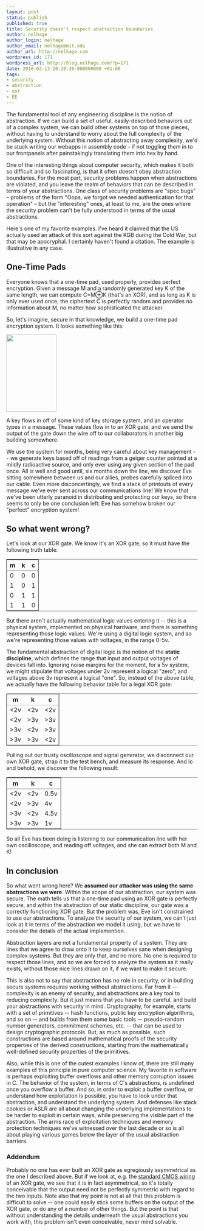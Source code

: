 ```yaml
---
layout: post
status: publish
published: true
title: Security doesn't respect abstraction boundaries
author: nelhage
author_login: nelhage
author_email: nelhage@mit.edu
author_url: http://nelhage.com
wordpress_id: 171
wordpress_url: http://blog.nelhage.com/?p=171
date: 2010-03-13 20:20:26.000000000 +01:00
tags:
- security
- abstraction
- xor
- EE
---
```

<p>The fundamental tool of any engineering discipline is the notion of
abstraction. If we can build a set of useful, easily-described
behaviors out of a complex system, we can build other systems on top
of those pieces, without having to understand to worry about the full
complexity of the underlying system. Without this notion of
abstracting away complexity, we'd be stuck writing our webapps in
assembly code &ndash; if not toggling them in to our frontpanels after
painstakingly translating them into hex by hand.
</p>
<p>
One of the interesting things about computer security, which makes it
both so difficult and so fascinating, is that it often doesn't obey
abstraction boundaries. For the most part, security problems happen
when abstractions are violated, and you leave the realm of behaviors
that can be described in terms of your abstractions. One class of
security problems are "spec bugs" &ndash; problems of the form "Oops, we
forgot we needed authentication for that operation" &ndash; but the
"interesting" ones, at least to me, are the ones where the security
problem can't be fully understood in terms of the usual abstractions.
</p>
<p>
Here's one of my favorite examples. I've heard it claimed that the US
actually used an attack of this sort against the KGB during the Cold War, but
that may be apocryphal. I certainly haven't found a citation. The example is illustrative in any case.
</p>
<h2>One-Time Pads</h2>
<p>
Everyone knows that a one-time pad, used properly, provides perfect
encryption. Given a message M and a randomly generated key K of the same length, we can
compute C=M⊕K (that's an XOR), and as long as K is only ever used
once, the ciphertext C is perfectly random and provides no information
about M, no matter how sophisticated the attacker.
</p>
<p>
So, let's imagine, secure in that knowledge, we build a one-time pad
encryption system. It looks something like this:
</p>

<a href="/images/posts/2010/03/otp.png"><img src="/images/posts/2010/03/otp.png" alt="" title="One-Time Pad setup" width="132" height="203" class="aligncenter size-full wp-image-174" /></a>

<p>
A key flows in off of some kind of key storage system, and an operator
types in a message. These values flow in to an XOR gate, and we send
the output of the gate down the wire off to our collaborators in another big building somewhere.
</p>

<p>
We use the system for months, being very careful about key
management -- we generate keys based off of readings from a geiger counter pointed at a mildly radioactive source, and only ever using any given section of the pad once. All is well and good until, six months down the line, we
discover Eve sitting somewhere between us and our allies, probes carefully
spliced into our cable. Even more disconcertingly, we find a stack of
printouts of every message we've ever sent across our communications line! We know that we've been utterly paranoid in distributing and protecting our keys, so there seems to only be one conclusion left: Eve has somehow broken our "perfect" encryption system!
</p>

<h2>So what went wrong?</h2>

<p>
Let's look at our XOR gate. We know it's an XOR gate, so it must have the
following truth table:
</p>

<table border="2" cellspacing="0" cellpadding="6" rules="groups" frame="hsides" >
<col align="right"></col><col align="right"></col><col align="right"></col>
<thead>
<tr><th>m</th><th>k</th><th>c</th></tr>
</thead>
<tbody>
<tr><td>0</td><td>0</td><td>0</td></tr>
<tr><td>1</td><td>0</td><td>1</td></tr>
<tr><td>0</td><td>1</td><td>1</td></tr>
<tr><td>1</td><td>1</td><td>0</td></tr>
</tbody>
</table>

<p>
But there aren't actually mathematical logic values entering it --
this is a physical system, implemented on physical hardware, and there
is something representing those logic values. We're using a digital
logic system, and so we're representing those values with voltages, in
the range 0-5v.
</p>
<p>
The fundamental abstraction of digital logic is the notion of the
<b>static discipline</b>, which defines the range that input and output
voltages of devices fall into. Ignoring noise margins for the moment,
for a 5v system, we might stipulate that voltages under 2v represent a
logical "zero", and voltages above 3v represent a logical "one". So,
instead of the above table, we actually have the following behavior
table for a legal XOR gate:
</p>
<table border="2" cellspacing="0" cellpadding="6" rules="groups" frame="hsides">
<col align="left"></col><col align="left"></col><col align="left"></col>
<thead>
<tr><th>m</th><th>k</th><th>c</th></tr>
</thead>
<tbody>
<tr><td>&lt;2v</td><td>&lt;2v</td><td>&lt;2v</td></tr>
<tr><td>&lt;2v</td><td>&gt;3v</td><td>&gt;3v</td></tr>
<tr><td>&gt;3v</td><td>&lt;2v</td><td>&gt;3v</td></tr>
<tr><td>&gt;3v</td><td>&gt;3v</td><td>&lt;2v</td></tr>
</tbody>
</table>

<p>
Pulling out our trusty oscilloscope and signal generator, we disconnect
our own XOR gate, strap it to the test bench, and measure its
response. And lo and behold, we discover the following result:
</p>
<table border="2" cellspacing="0" cellpadding="6" rules="groups" frame="hsides">
<col align="left"></col><col align="left"></col><col align="left"></col>
<thead>
<tr><th>m</th><th>k</th><th>c</th></tr>
</thead>
<tbody>
<tr><td>&lt;2v</td><td>&lt;2v</td><td>0.5v</td></tr>
<tr><td>&lt;2v</td><td>&gt;3v</td><td>4v</td></tr>
<tr><td>&gt;3v</td><td>&lt;2v</td><td>4.5v</td></tr>
<tr><td>&gt;3v</td><td>&gt;3v</td><td>1v</td></tr>
</tbody>
</table>


<p>
So all Eve has been doing is listening to our communication line with
her own oscilloscope, and reading off voltages, and she can extract
both M and K!

<h2>In conclusion</h2>

<p>
So what went wrong here? We <b>assumed our attacker was using the same abstractions we were</b>. Within the scope of our abstraction, our system
was secure. The math tells us that a one-time pad using an XOR gate is
perfectly secure, and within the abstraction of our static discipline,
our gate was a correctly functioning XOR gate. But the problem was,
Eve isn't constrained to use our abstractions. To analyze the security
of our system, we can't just look at it in terms of the abstraction we
model it using, but we have to consider the details of the actual
implemention.
</p>
<p>
Abstraction layers are not a fundamental property of a system. They
are lines that we agree to draw onto it to keep ourselves sane when
designing complex systems. But they are only that, and no more. No one
is required to respect those lines, and so we are forced to analyze
the system as it really exists, without those nice lines drawn on it,
if we want to make it secure.
</p>

<p>This is also not to say that abstraction has no role in security, or in building secure systems requires working without abstractions. Far from it -- complexity is an enemy of security, and abstractions are a key tool to reducing complexity. But it just means that you have to be careful, and build your abstractions with security in mind. Cryptography, for example, starts with a set of primitives -- hash functions, public key encryption algorithms, and so on -- and builds from them some basic tools -- pseudo-random number generators, commitment schemes, etc. -- that can be used to design cryptographic protocols. But, as much as possible, such constructions are based around mathematical proofs of the security properties of the derived constructions, starting from the mathematically well-defined security properties of the primitives.</p>

<p>Also, while this is one of the cutest examples I know of, there are still many examples of this principle in pure computer science. My favorite in software is perhaps exploiting buffer overflows and other memory corruption issues in C. The behavior of the system, in terms of C's abstractions, is undefined once you overflow a buffer. And so, in order to exploit a buffer overflow, or understand how exploitation is possible, you have to look under that abstraction, and understand the underlying system. And defenses like stack cookies or ASLR are all about changing the underlying implementations to be harder to exploit in certain ways, while preserving the visible part of the abstraction. The arms race of exploitation techniques and memory protection techniques we've witnessed over the last decade or so is all about playing various games below the layer of the usual abstraction barriers.</p>

<h3>Addendum</h3>
<p>Probably no one has ever built an XOR gate as egregiously asymmetrical as the one I described above. But if we look at, e.g. the <a href="http://en.wikipedia.org/wiki/File:CmosXORGate.png">standard CMOS wiring</a> of an XOR gate, we see that it is in fact asymmetrical, so it's totally conceivable that the output need not be perfectly symmetric with regard to the two inputs. Note also that my point is not at all that this problem is difficult to solve -- one could easily stick some buffers on the output of the XOR gate, or do any of a number of other things. But the point is that without understanding the details underneath the usual abstractions you work with, this problem isn't even conceivable, never mind solvable.</p>
